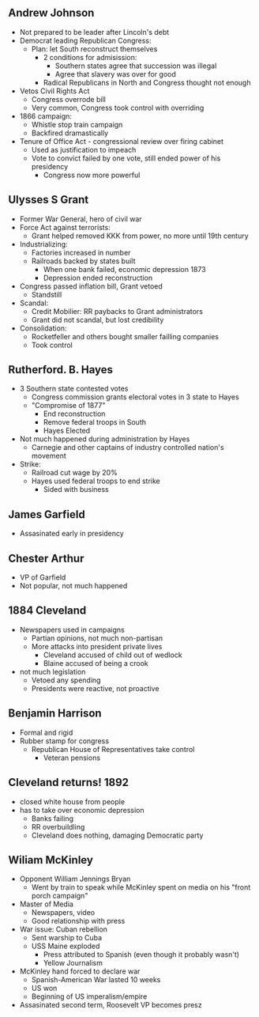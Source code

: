 ## Andrew Johnson
- Not prepared to be leader after Lincoln's debt
- Democrat leading Republican Congress:
	- Plan: let South reconstruct themselves
		- 2 conditions for admisission:
			- Southern states agree that succession was illegal
			- Agree that slavery was over for good
		- Radical Republicans in North and Congress thought not enough
- Vetos Civil Rights Act
	- Congress overrode bill
	- Very common, Congress took control with overriding
- 1866 campaign:
	- Whistle stop train campaign
	- Backfired dramastically
- Tenure of Office Act - congressional review over firing cabinet
	- Used as justification to impeach
	- Vote to convict failed by one vote, still ended power of his presidency
		- Congress now more powerful
## Ulysses S Grant
- Former War General, hero of civil war
- Force Act against terrorists:
	- Grant helped removed KKK from power, no more until 19th century
- Industrializing:
	- Factories increased in number
	- Railroads backed by states built
		- When one bank failed, economic depression 1873
		- Depression ended reconstruction
- Congress passed inflation bill, Grant vetoed
	- Standstill
- Scandal:
	- Credit Mobilier: RR paybacks to Grant administrators
	- Grant did not scandal, but lost credibility
- Consolidation:
	- Rocketfeller and others bought smaller failling companies
	- Took control
## Rutherford. B. Hayes
- 3 Southern state contested votes
	- Congress commission grants electoral votes in 3 state to Hayes
	- "Compromise of 1877"
		- End reconstruction
		- Remove federal troops in South
		- Hayes Elected
- Not much happened during administration by Hayes
	- Carnegie and other captains of industry controlled nation's movement
- Strike:
	- Railroad cut wage by 20%
	- Hayes used federal troops to end strike
		- Sided with business
## James Garfield
- Assasinated early in presidency 

## Chester Arthur
- VP of Garfield
- Not popular, not much happened
## 1884 Cleveland
- Newspapers used in campaigns
	- Partian opinions, not much non-partisan
	- More attacks into president private lives
		- Cleveland accused of child out of wedlock
		- Blaine accused of being a crook
- not much legislation
	- Vetoed any spending
	- Presidents were reactive, not proactive
## Benjamin Harrison
- Formal and rigid
- Rubber stamp for congress
	- Republican House of Representatives take control
		- Veteran pensions
## Cleveland returns! 1892
- closed white house from people
- has to take over economic depression
	- Banks failing
	- RR overbuildling
	- Cleveland does nothing, damaging Democratic party
## Wiliam McKinley
- Opponent William Jennings Bryan
	- Went by train to speak while McKinley spent on media on his "front porch campaign"
- Master of Media
	- Newspapers, video
	- Good relationship with press
- War issue: Cuban rebellion
	- Sent warship to Cuba
	- USS Maine exploded
		- Press attributed to Spanish (even though it probably wasn't)
		- Yellow Journalism
- McKinley hand forced to declare war
	- Spanish-American War lasted 10 weeks
	- US won
	- Beginning of US imperalism/empire
- Assasinated second term, Roosevelt VP becomes presz
